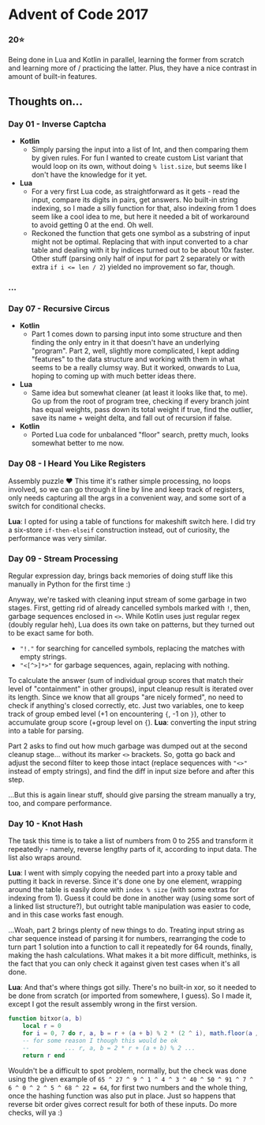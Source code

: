 # Advent of Code 2017 
### 20:star:
Being done in Lua and Kotlin in parallel, learning the former from scratch and learning more of / practicing the latter. Plus, they have a nice contrast in amount of built-in features.
## Thoughts on...
### Day 01 - Inverse Captcha
- **Kotlin**
  - Simply parsing the input into a list of Int, and then comparing them by given rules. For fun I wanted to create custom List variant that would loop on its own, without doing `% list.size`, but seems like I don't have the knowledge for it yet.
- **Lua**
  - For a very first Lua code, as straightforward as it gets - read the input, compare its digits in pairs, get answers. No built-in string indexing, so I made a silly function for that, also indexing from 1 does seem like a cool idea to me, but here it needed a bit of workaround to avoid getting 0 at the end. Oh well.
  - Reckoned the function that gets one symbol as a substring of input might not be optimal. Replacing that with input converted to a char table and dealing with it by indices turned out to be about 10x faster. Other stuff (parsing only half of input for part 2 separately or with extra `if i <= len / 2`) yielded no improvement so far, though. 

### ...

### Day 07 - Recursive Circus
- **Kotlin**
  - Part 1 comes down to parsing input into some structure and then finding the only entry in it that doesn't have an underlying "program". Part 2, well, slightly more complicated, I kept adding "features" to the data structure and working with them in what seems to be a really clumsy way. But it worked, onwards to Lua, hoping to coming up with much better ideas there.
- **Lua**
  - Same idea but somewhat cleaner (at least it looks like that, to me). Go up from the root of program tree, checking if every branch joint has equal weights, pass down its total weight if true, find the outlier, save its name + weight delta, and fall out of recursion if false.
- **Kotlin**
  - Ported Lua code for unbalanced "floor" search, pretty much, looks somewhat better to me now.

### Day 08 - I Heard You Like Registers
Assembly puzzle :heart: This time it's rather simple processing, no loops involved, so we can go through it line by line and keep track of registers, only needs capturing all the args in a convenient way, and some sort of a switch for conditional checks.

**Lua**: I opted for using a table of functions for makeshift switch here. I did try a six-store `if-then-elseif` construction instead, out of curiosity, the performance was very similar.

### Day 09 - Stream Processing
Regular expression day, brings back memories of doing stuff like this manually in Python for the first time :)

Anyway, we're tasked with cleaning input stream of some garbage in two stages. First, getting rid of already cancelled symbols marked with `!`, then, garbage sequences enclosed in `<>`. While Kotlin uses just regular regex (doubly regular heh), Lua does its own take on patterns, but they turned out to be exact same for both.
- `"!."` for searching for cancelled symbols, replacing the matches with empty strings.
- `"<[^>]*>"` for garbage sequences, again, replacing with nothing.

To calculate the answer (sum of individual group scores that match their level of "containment" in other groups), input cleanup result is iterated over its length. Since we know that all groups "are nicely formed", no need to check if anything's closed correctly, etc. Just two variables, one to keep track of group embed level (+1 on encountering `{`, -1 on `}`), other to accumulate group score (+group level on `{`).
**Lua**: converting the input string into a table for parsing.

Part 2 asks to find out how much garbage was dumped out at the second cleanup stage... without its marker `<>` brackets. So, gotta go back and adjust the second filter to keep those intact (replace sequences with `"<>"` instead of empty strings), and find the diff in input size before and after this step.

...But this is again linear stuff, should give parsing the stream manually a try, too, and compare performance.
### Day 10 - Knot Hash
The task this time is to take a list of numbers from 0 to 255 and transform it repeatedly - namely, reverse lengthy parts of it, according to input data. The list also wraps around.

**Lua**: I went with simply copying the needed part into a proxy table and putting it back in reverse. Since it's done one by one element, wrapping around the table is easily done with `index % size` (with some extras for indexing from 1). Guess it could be done in another way (using some sort of a linked list structure?), but outright table manipulation was easier to code, and in this case works fast enough.

...Woah, part 2 brings plenty of new things to do. Treating input string as char sequence instead of parsing it for numbers, rearranging the code to turn part 1 solution into a function to call it repeatedly for 64 rounds, finally, making the hash calculations. What makes it a bit more difficult, methinks, is the fact that you can only check it against given test cases when it's all done.

**Lua**: And that's where things got silly. There's no built-in xor, so it needed to be done from scratch (or imported from somewhere, I guess). So I made it, except I got the result assembly wrong in the first version.
```lua
function bitxor(a, b)
    local r = 0
    for i = 0, 7 do r, a, b = r + (a + b) % 2 * (2 ^ i), math.floor(a / 2), math.floor(b / 2) end
    -- for some reason I though this would be ok
    --          ... r, a, b = 2 * r + (a + b) % 2 ...
    return r end
```
Wouldn't be a difficult to spot problem, normally, but the check was done using the given example of `65 ^ 27 ^ 9 ^ 1 ^ 4 ^ 3 ^ 40 ^ 50 ^ 91 ^ 7 ^ 6 ^ 0 ^ 2 ^ 5 ^ 68 ^ 22 = 64`, for first two numbers and the whole thing, once the hashing function was also put in place. Just so happens that reverse bit order gives correct result for both of these inputs. Do more checks, will ya :)